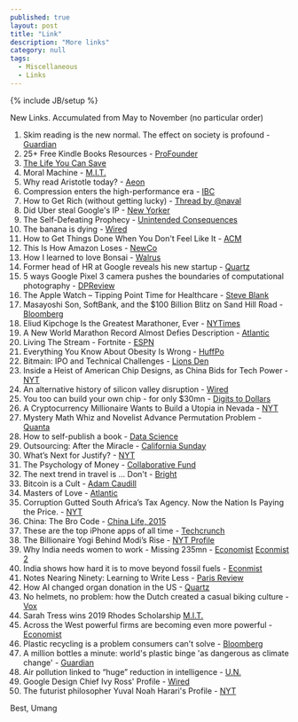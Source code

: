 ```yaml
---
published: true 
layout: post
title: "Link"
description: "More links"
category: null
tags: 
  - Miscellaneous
  - Links
---
```

{% include JB/setup %}
<p></p>

New Links. Accumulated from May to November (no particular order)

1. Skim reading is the new normal. The effect on society is profound - [Guardian](https://www.theguardian.com/commentisfree/2018/aug/25/skim-reading-new-normal-maryanne-wolf)
2. 25+ Free Kindle Books Resources - [ProFounder](https://profounder.com/free-kindle-books/)
3. [The Life You Can Save](https://www.thelifeyoucansave.org/)
4. Moral Machine - [M.I.T.](http://moralmachine.mit.edu/)
5. Why read Aristotle today? - [Aeon](https://aeon.co/essays/what-can-aristotle-teach-us-about-the-routes-to-happiness)
6. Compression enters the high-performance era - [IBC](https://www.ibc.org/delivery/compression-enters-the-high-performance-era/2819.article)
7. How to Get Rich (without getting lucky) - [Thread by @naval](https://threadreaderapp.com/thread/1002103360646823936.html)
8. Did Uber steal Google's IP - [New Yorker](https://www.newyorker.com/magazine/2018/10/22/did-uber-steal-googles-intellectual-property)
9. The Self-Defeating Prophecy - [Unintended Consequences](https://unintendedconsequenc.es/the-self-defeating-prophecy/)
10. The banana is dying - [Wired](https://www.wired.co.uk/article/cavendish-banana-extinction-gene-editing)
11. How to Get Things Done When You Don't Feel Like It - [ACM](https://queue.acm.org/detail.cfm?id=3280677)
12. This Is How Amazon Loses - [NewCo](https://shift.newco.co/2018/10/10/this-is-how-amazon-loses/)
13. How I learned to love Bonsai - [Walrus](https://thewalrus.ca/how-i-learned-to-love-bonsai/)
14. Former head of HR at Google reveals his new startup - [Quartz](https://qz.com/work/1415395/after-two-years-in-stealth-mode-the-former-head-of-hr-at-google-reveals-his-new-startup/)
15. 5 ways Google Pixel 3 camera pushes the boundaries of computational photography - [DPReview](https://www.dpreview.com/articles/7921074499/five-ways-google-pixel-3-pushes-the-boundaries-of-computational-photography)
16. The Apple Watch – Tipping Point Time for Healthcare - [Steve Blank](https://steveblank.com/2018/09/26/the-apple-watch-tipping-point-time-for-healthcare/)
17. Masayoshi Son, SoftBank, and the $100 Billion Blitz on Sand Hill Road - [Bloomberg](https://www.bloomberg.com/news/features/2018-09-27/masayoshi-son-softbank-and-the-100-billion-blitz-on-sand-hill-road)
18. Eliud Kipchoge Is the Greatest Marathoner, Ever - [NYTimes](https://www.nytimes.com/2018/09/14/sports/eliud-kipchoge-marathon.html)
19. A New World Marathon Record Almost Defies Description - [Atlantic](https://www.theatlantic.com/health/archive/2018/09/eliud-kipchoges-world-marathon-record/570400/)
20. Living The Stream - Fortnite - [ESPN](http://www.espn.com/espn/feature/story/_/id/24710688/fortnite-legend-ninja-living-stream)
21. Everything You Know About Obesity Is Wrong - [HuffPo](https://highline.huffingtonpost.com/articles/en/everything-you-know-about-obesity-is-wrong/)
22. Bitmain: IPO and Technical Challenges - [Lions Den](https://samsonmow.com/bitmain-ipo-and-technical-challenges/)
23. Inside a Heist of American Chip Designs, as China Bids for Tech Power - [NYT](https://www.nytimes.com/2018/06/22/technology/china-micron-chips-theft.html)
24. An alternative history of silicon valley disruption - [Wired](https://www.wired.com/story/alternative-history-of-silicon-valley-disruption/)
25. You too can build your own chip - for only $30mn - [Digits to Dollars](https://digitstodollars.com/2018/11/01/you-too-can-build-your-own-chip-for-only-30-million/)
26. A Cryptocurrency Millionaire Wants to Build a Utopia in Nevada - [NYT](https://www.nytimes.com/2018/11/01/technology/nevada-bitcoin-blockchain-society.html)
27. Mystery Math Whiz and Novelist Advance Permutation Problem - [Quanta](https://www.quantamagazine.org/sci-fi-writer-greg-egan-and-anonymous-math-whiz-advance-permutation-problem-20181105/)
28. How to self-publish a book - [Data Science](https://blog.datascienceheroes.com/how-to-self-publish-a-book/)
29. Outsourcing: After the Miracle - [California Sunday](https://story.californiasunday.com/infosys-india-tech?src=longreads)
30. What’s Next for Justify? - [NYT](https://www.nytimes.com/2018/06/10/sports/justify-breeding-rights.html)
31. The Psychology of Money - [Collaborative Fund](https://www.collaborativefund.com/blog/the-psychology-of-money/)
32. The next trend in travel is ... Don't - [Bright](https://brightthemag.com/the-next-trend-in-travel-is-dont-226d4aba17f6)
33. Bitcoin is a Cult - [Adam Caudill](https://adamcaudill.com/2018/06/21/bitcoin-is-a-cult/)
34. Masters of Love - [Atlantic](https://www.theatlantic.com/health/archive/2014/06/happily-ever-after/372573/?single_page=true)
35. Corruption Gutted South Africa’s Tax Agency. Now the Nation Is Paying the Price. - [NYT](https://www.nytimes.com/2018/06/10/world/africa/south-africa-corruption-taxes.html)
36. China: The Bro Code - [China Life, 2015](http://www.chinafile.com/reporting-opinion/postcard/bro-code)
37. These are the top iPhone apps of all time - [Techcrunch](https://techcrunch.com/2018/07/02/these-are-the-top-iphone-apps-of-all-time/)
38. The Billionaire Yogi Behind Modi’s Rise - [NYT Profile](https://www.nytimes.com/2018/07/26/magazine/the-billionaire-yogi-behind-modis-rise.html)
39. Why India needs women to work - Missing 235mn - [Economist](https://www.economist.com/leaders/2018/07/05/why-india-needs-women-to-work) [Econmist 2](https://www.economist.com/briefing/2018/07/05/culture-and-the-labour-market-keep-indias-women-at-home) 
40. India shows how hard it is to move beyond fossil fuels - [Econmist](https://www.economist.com/briefing/2018/08/02/india-shows-how-hard-it-is-to-move-beyond-fossil-fuels)
42. Notes Nearing Ninety: Learning to Write Less - [Paris Review](https://www.theparisreview.org/blog/2018/08/08/notes-nearing-ninety-learning-to-write-less/)
43. How AI changed organ donation in the US - [Quartz](https://qz.com/1383083/how-ai-changed-organ-donation-in-the-us/)
44. No helmets, no problem: how the Dutch created a casual biking culture - [Vox](https://www.vox.com/science-and-health/2018/8/28/17789510/bike-cycling-netherlands-dutch-infrastructure)
45. Sarah Tress wins 2019 Rhodes Scholarship [M.I.T.](http://news.mit.edu/2018/sarah-tress-wins-2019-rhodes-scholarship-1117)
46. Across the West powerful firms are becoming even more powerful - [Economist](https://www.economist.com/special-report/2018/11/15/across-the-west-powerful-firms-are-becoming-even-more-powerful)
47. Plastic recycling is a problem consumers can't solve - [Bloomberg](https://www.bloomberg.com/opinion/articles/2018-06-27/plastic-recycling-is-a-problem-consumers-can-t-solve)
48. A million bottles a minute: world's plastic binge 'as dangerous as climate change' - [Guardian](https://www.theguardian.com/environment/2017/jun/28/a-million-a-minute-worlds-plastic-bottle-binge-as-dangerous-as-climate-change)
49. Air pollution linked to “huge” reduction in intelligence - [U.N.](https://www.unenvironment.org/news-and-stories/story/air-pollution-linked-huge-reduction-intelligence)
50. Google Design Chief Ivy Ross' Profile - [Wired](https://www.wired.co.uk/article/google-design-hardware-pixel-phone)
50. The futurist philosopher Yuval Noah Harari's Profile - [NYT](https://www.nytimes.com/2018/11/09/business/yuval-noah-harari-silicon-valley.html)

Best, Umang
